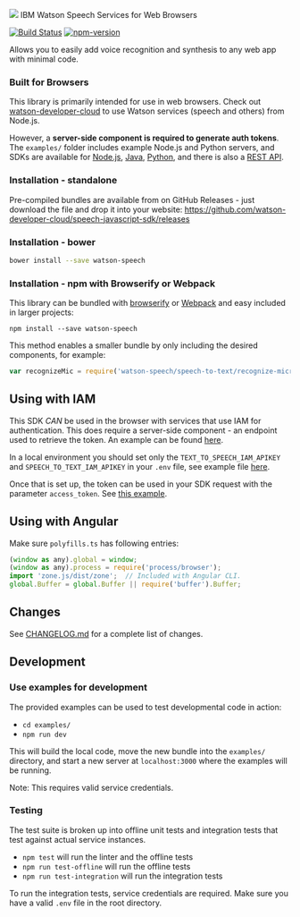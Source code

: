 ![](docs/js-sdk.png)
IBM Watson Speech Services for Web Browsers

[![Build Status](https://travis-ci.org/watson-developer-cloud/speech-javascript-sdk.svg?branch=master)](https://travis-ci.org/watson-developer-cloud/speech-javascript-sdk)
[![npm-version](https://img.shields.io/npm/v/watson-speech.svg)](https://www.npmjs.com/package/watson-speech)

Allows you to easily add voice recognition and synthesis to any web app with minimal code.

### Built for Browsers

This library is primarily intended for use in web browsers. Check out [watson-developer-cloud](https://www.npmjs.com/package/watson-developer-cloud) to use Watson services (speech and others) from Node.js.

However, a **server-side component is required to generate auth tokens**. The `examples/` folder includes example Node.js and Python servers, and SDKs are available for [Node.js](https://github.com/watson-developer-cloud/node-sdk#authorization), [Java](https://github.com/watson-developer-cloud/java-sdk), [Python](https://github.com/watson-developer-cloud/python-sdk/blob/master/examples/authorization_v1.py), and there is also a [REST API](https://cloud.ibm.com/docs/services/watson?topic=watson-gs-tokens-watson-tokens).

### Installation - standalone

Pre-compiled bundles are available from on GitHub Releases - just download the file and drop it into your website: https://github.com/watson-developer-cloud/speech-javascript-sdk/releases

### Installation - bower

```sh
bower install --save watson-speech
```

### Installation - npm with Browserify or Webpack

This library can be bundled with [browserify](http://browserify.org/) or [Webpack](http://webpack.github.io/)
and easy included in larger projects:

    npm install --save watson-speech

This method enables a smaller bundle by only including the desired components, for example:

```js
var recognizeMic = require('watson-speech/speech-to-text/recognize-microphone');
```

## Using with IAM

This SDK _CAN_ be used in the browser with services that use IAM for authentication. This does require a server-side component - an endpoint used to retrieve the token. An example can be found [here](https://github.com/watson-developer-cloud/speech-javascript-sdk/blob/master/examples/server.js#L92).

In a local environment you should set only the `TEXT_TO_SPEECH_IAM_APIKEY` and `SPEECH_TO_TEXT_IAM_APIKEY` in your `.env` file, see example file [here](https://github.com/watson-developer-cloud/speech-javascript-sdk/blob/master/examples/.env.example).

Once that is set up, the token can be used in your SDK request with the parameter `access_token`. See [this example](https://github.com/watson-developer-cloud/speech-javascript-sdk/blob/master/examples/static/microphone-streaming.html#L36).

## Using with Angular

Make sure `polyfills.ts` has following entries:

```js
(window as any).global = window;
(window as any).process = require('process/browser');
import 'zone.js/dist/zone';  // Included with Angular CLI.
global.Buffer = global.Buffer || require('buffer').Buffer;
```

## Changes

See [CHANGELOG.md](CHANGELOG.md) for a complete list of changes.

## Development

### Use examples for development

The provided examples can be used to test developmental code in action:

- `cd examples/`
- `npm run dev`

This will build the local code, move the new bundle into the `examples/` directory, and start a new server at `localhost:3000` where the examples will be running.

Note: This requires valid service credentials.

### Testing

The test suite is broken up into offline unit tests and integration tests that test against actual service instances.

- `npm test` will run the linter and the offline tests
- `npm run test-offline` will run the offline tests
- `npm run test-integration` will run the integration tests

To run the integration tests, service credentials are required. Make sure you have a valid `.env` file in the root directory.
